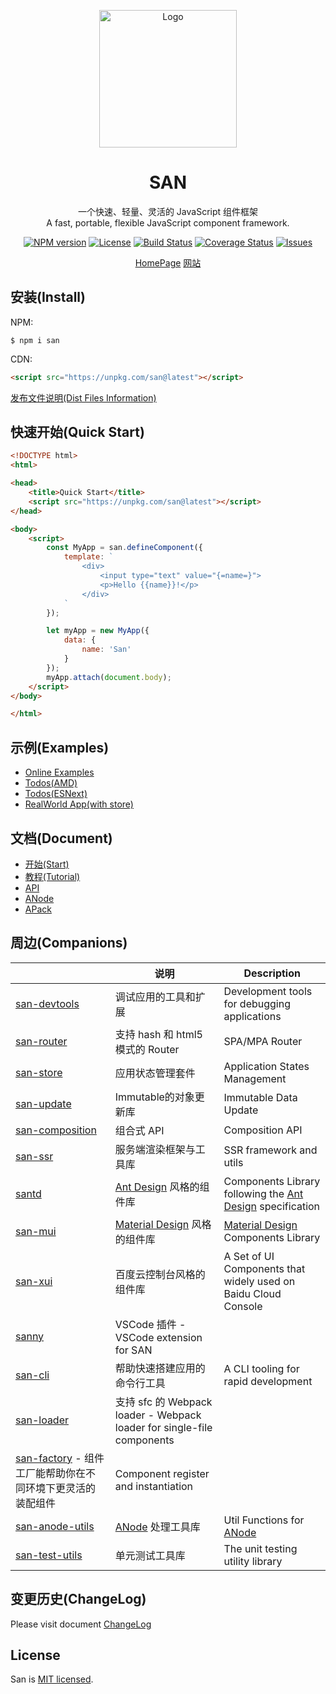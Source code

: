 <p align="center">
    <a href="https://baidu.github.io/san/">
        <img src="https://baidu.github.io/san/img/logo-colorful.svg" alt="Logo" height="220">
    </a>
</p>

<h1 align="center">SAN</h1>

<p align="center">
一个快速、轻量、灵活的 JavaScript 组件框架
<br>
A fast, portable, flexible JavaScript component framework.
</p>

<p align="center">
  <a href="https://www.npmjs.com/package/san"><img src="http://img.shields.io/npm/v/san.svg?style=flat-square" alt="NPM version"></a>
  <a href="https://www.npmjs.com/package/san"><img src="https://img.shields.io/github/license/baidu/san.svg?style=flat-square" alt="License"></a>
  <a href="https://github.com/baidu/san/actions"><img src="https://github.com/baidu/san/workflows/CI/badge.svg" alt="Build Status"></a>
  <a href="https://coveralls.io/github/baidu/san?branch=master"><img src="https://img.shields.io/coveralls/github/baidu/san.svg?style=flat-square" alt="Coverage Status"></a>
  <a href="https://github.com/baidu/san/issues"><img src="https://img.shields.io/github/issues/baidu/san.svg?style=flat-square" alt="Issues"></a>
</p>

<p align="center">
  <a href="https://baidu.github.io/san/en/index.html" target="_blank">HomePage</a>
  <a href="https://baidu.github.io/san/" target="_blank">网站</a>
</p>




## 安装(Install)

NPM:

```
$ npm i san
```

CDN:

```html
<script src="https://unpkg.com/san@latest"></script>
```

[发布文件说明(Dist Files Information)](https://github.com/baidu/san/tree/master/dist)


## 快速开始(Quick Start)

```html
<!DOCTYPE html>
<html>

<head>
    <title>Quick Start</title>
    <script src="https://unpkg.com/san@latest"></script>
</head>

<body>
    <script>
        const MyApp = san.defineComponent({
            template: `
                <div>
                    <input type="text" value="{=name=}">
                    <p>Hello {{name}}!</p>
                </div>
            `
        });

        let myApp = new MyApp({
            data: {
                name: 'San'
            }
        });
        myApp.attach(document.body);
    </script>
</body>

</html>
```

## 示例(Examples)

- [Online Examples](https://baidu.github.io/san/example/)
- [Todos(AMD)](https://github.com/baidu/san/tree/master/example/todos-amd)
- [Todos(ESNext)](https://github.com/baidu/san/tree/master/example/todos-esnext)
- [RealWorld App(with store)](https://github.com/ecomfe/san-realworld-app)

## 文档(Document)

- [开始(Start)](https://baidu.github.io/san/tutorial/start/)
- [教程(Tutorial)](https://baidu.github.io/san/tutorial/setup/)
- [API](https://baidu.github.io/san/doc/api/)
- [ANode](https://github.com/baidu/san/blob/master/doc/anode.md)
- [APack](https://github.com/baidu/san/blob/master/doc/anode-pack.md)


## 周边(Companions)

|                | 说明                          | Description                |
| --------------------- | ------------------------------- | -------------------------- |
| [san-devtools](https://github.com/baidu/san-devtools) | 调试应用的工具和扩展 | Development tools for debugging applications |
| [san-router](https://github.com/baidu/san-router) | 支持 hash 和 html5 模式的 Router | SPA/MPA Router |
| [san-store](https://github.com/baidu/san-store) | 应用状态管理套件 | Application States Management |
| [san-update](https://github.com/baidu/san-update) | Immutable的对象更新库 | Immutable Data Update |
| [san-composition](https://github.com/baidu/san-composition) | 组合式 API | Composition API |
| [san-ssr](https://baidu.github.io/san-ssr/) | 服务端渲染框架与工具库 | SSR framework and utils |
| [santd](https://ecomfe.github.io/santd/) | [Ant Design](https://ant.design/) 风格的组件库 | Components Library following the [Ant Design](https://ant.design/) specification |
| [san-mui](https://ecomfe.github.io/san-mui/) | [Material Design](https://www.material.io/) 风格的组件库 | [Material Design](https://www.material.io/) Components Library |
| [san-xui](https://ecomfe.github.io/san-xui/) | 百度云控制台风格的组件库 | A Set of UI Components that widely used on Baidu Cloud Console |
| [sanny](https://github.com/searchfe/sanny) | VSCode 插件 - VSCode extension for SAN |
| [san-cli](https://github.com/ecomfe/san-cli) | 帮助快速搭建应用的命令行工具 | A CLI tooling for rapid development |
| [san-loader](https://github.com/ecomfe/san-cli/tree/master/packages/san-loader) | 支持 sfc 的 Webpack loader - Webpack loader for single-file components |
| [san-factory](https://github.com/baidu/san-factory) - 组件工厂能帮助你在不同环境下更灵活的装配组件 | Component register and instantiation |
| [san-anode-utils](https://github.com/ecomfe/san-anode-utils) | [ANode](https://github.com/baidu/san/blob/master/doc/anode.md) 处理工具库 | Util Functions for [ANode](https://github.com/baidu/san/blob/master/doc/anode.md) |
| [san-test-utils](https://github.com/ecomfe/san-test-utils) | 单元测试工具库 | The unit testing utility library |

## 变更历史(ChangeLog)

Please visit document [ChangeLog](https://github.com/baidu/san/blob/master/CHANGELOG.md)


## License

San is [MIT licensed](./LICENSE).
